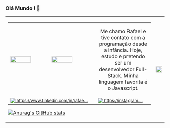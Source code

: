 ### Olá Mundo ! 👋

 <table> 
<tr>
 
 <td columnspan = 1>
  
  <table>
    <tr>
    <td width = 300px><img src= "https://cdn.discordapp.com/attachments/769287623621214220/1053406765779275806/Foto_top.jpg" width= 50% align = top><img src= "https://cdn.discordapp.com/attachments/769287623621214220/1053453058312511578/Logo_2.png" width = 50%></td>
    <td width = 200px><p align = center>Me chamo Rafael e tive contato com a programação desde a infância. Hoje, estudo e pretendo ser um desenvolvedor Full-Stack. Minha linguagem favorita é o Javascript.</p></td>
    </tr>
    <tr> 
    <td><img src= "https://s9.gifyu.com/images/Linkedin-Logo.png" align = top><sub><a href="https://www.linkedin.com/in/rafael-rueda-03477a237/"> https://www.linkedin.com/in/rafae...</a></sub></td>
    <td><img src= "https://s9.gifyu.com/images/Instagram-Logo.png" align = top><sub><a href="https://instagram.com/rafael_raru"> https://instagram....</a></sub></td>
    </tr>
  </table>
  
  [![Anurag's GitHub stats](https://github-readme-stats.vercel.app/api?username=rafael-rueda&theme=radical&show_icons=true)](https://github.com/anuraghazra/github-readme-stats)
 </td>
    
 <td rowspan = 3>
  <img src= "https://cdn.discordapp.com/attachments/769287623621214220/1053475155822772264/333.png" width = 1000% align = center>
 </td>
 
 </tr>
 
</table>
